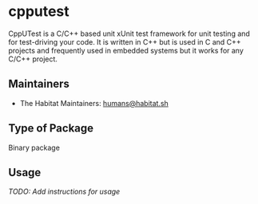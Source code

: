 # cpputest

  CppUTest is a C/C++ based unit xUnit test framework for unit testing and for test-driving your
  code. It is written in C++ but is used in C and C++ projects and frequently used in embedded
  systems but it works for any C/C++ project.

## Maintainers

* The Habitat Maintainers: <humans@habitat.sh>

## Type of Package

Binary package

## Usage

*TODO: Add instructions for usage*
